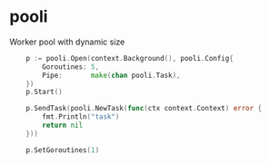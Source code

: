 # pooli
Worker pool with dynamic size

```go
	p := pooli.Open(context.Background(), pooli.Config{
		Goroutines: 5,
		Pipe:       make(chan pooli.Task),
	})
	p.Start()

	p.SendTask(pooli.NewTask(func(ctx context.Context) error {
		fmt.Println("task")
		return nil
	}))

	p.SetGoroutines(1)
```
